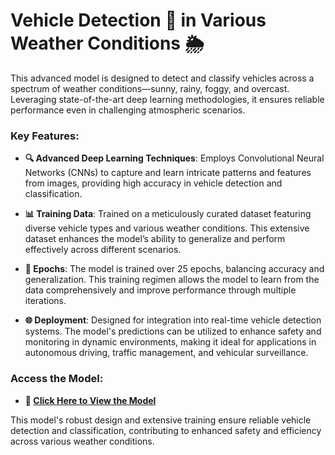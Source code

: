 #  Vehicle Detection 🚗 in Various Weather Conditions 🌦️

This advanced model is designed to detect and classify vehicles across a spectrum of weather conditions—sunny, rainy, foggy, and overcast. Leveraging state-of-the-art deep learning methodologies, it ensures reliable performance even in challenging atmospheric scenarios.

### **Key Features:**

- **🔍 Advanced Deep Learning Techniques**: Employs Convolutional Neural Networks (CNNs) to capture and learn intricate patterns and features from images, providing high accuracy in vehicle detection and classification.

- **📊 Training Data**: Trained on a meticulously curated dataset featuring diverse vehicle types and various weather conditions. This extensive dataset enhances the model’s ability to generalize and perform effectively across different scenarios.

- **🔄 Epochs**: The model is trained over 25 epochs, balancing accuracy and generalization. This training regimen allows the model to learn from the data comprehensively and improve performance through multiple iterations.

- **🌐 Deployment**: Designed for integration into real-time vehicle detection systems. The model's predictions can be utilized to enhance safety and monitoring in dynamic environments, making it ideal for applications in autonomous driving, traffic management, and vehicular surveillance.

### **Access the Model**:

- **📂 [Click Here to View the Model](https://drive.google.com/file/d/1ORDPEvBxcDiFXlft47L5bK3vBPSRWVq4/view?usp=sharing)**

This model's robust design and extensive training ensure reliable vehicle detection and classification, contributing to enhanced safety and efficiency across various weather conditions.

